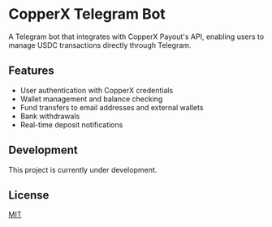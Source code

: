 # CopperX Telegram Bot

A Telegram bot that integrates with CopperX Payout's API, enabling users to manage USDC transactions directly through Telegram.

## Features

- User authentication with CopperX credentials
- Wallet management and balance checking
- Fund transfers to email addresses and external wallets
- Bank withdrawals
- Real-time deposit notifications

## Development

This project is currently under development.

## License

[MIT](LICENSE)